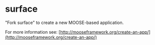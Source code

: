 surface
=====

"Fork surface" to create a new MOOSE-based application.

For more information see: [http://mooseframework.org/create-an-app/](http://mooseframework.org/create-an-app/)
